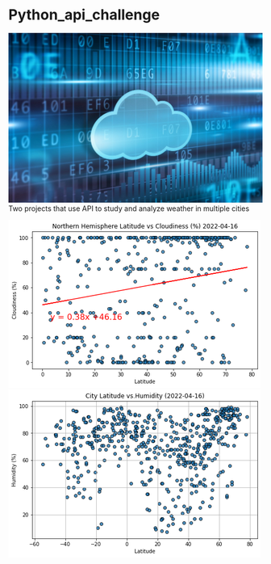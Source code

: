 # Python_api_challenge

![Header](https://github.com/yaf978/Python_api_challenge/blob/main/banner.jpg)
Two projects that use API to study and analyze  weather in multiple cities 


![alt text](https://github.com/yaf978/Python_api_challenge/blob/main/WeatherPy/output_data/N_Hemisphere_Cloudiness_vs_Lat_LR.png)
![alt text](https://github.com/yaf978/Python_api_challenge/blob/main/WeatherPy/output_data/latitude_vs_humidity.png)
